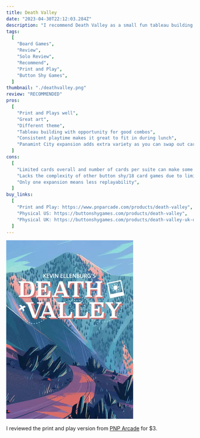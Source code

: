 ```yaml
---
title: Death Valley
date: "2023-04-30T22:12:03.284Z"
description: "I recommend Death Valley as a small fun tableau building game."
tags:
  [
    "Board Games",
    "Review",
    "Solo Review",
    "Recommend",
    "Print and Play",
    "Button Shy Games",
  ]
thumbnail: "./deathvalley.png"
review: "RECOMMENDED"
pros:
  [
    "Print and Plays well",
    "Great art",
    "Different theme",
    "Tableau building with opportunity for good combos",
    "Consistent playtime makes it great to fit in during lunch",
    "Panamint City expansion adds extra variety as you can swap out cards from the base game",
  ]
cons:
  [
    "Limited cards overall and number of cards per suite can make some tableau combinations rare or difficult to aim for.",
    "Lacks the complexity of other button shy/18 card games due to limited mechanics from each card",
    "Only one expansion means less replayability",
  ]
buy_links:
  [
    "Print and Play: https://www.pnparcade.com/products/death-valley",
    "Physical US: https://buttonshygames.com/products/death-valley",
    "Physical UK: https://buttonshygames.com/products/death-valley-uk-only",
  ]
---
```


![Death Valley](./deathvalley.png)

I reviewed the print and play version from [PNP Arcade](https://www.pnparcade.com/products/death-valley) for $3.
